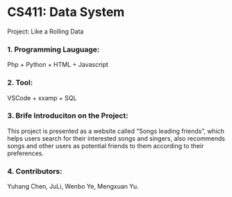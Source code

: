 # CS411: Data System
Project: Like a Rolling Data

### 1. Programming Lauguage: 
Php + Python + HTML + Javascript
### 2. Tool: 
VSCode + xxamp + SQL
### 3. Brife Introduciton on the Project:
This project is presented as a website called “Songs leading friends”, which helps users search for their interested songs and singers, also recommends songs and other users as potential friends to them according to their preferences.
### 4. Contributors: 
Yuhang Chen, JuLi, Wenbo Ye, Mengxuan Yu.
